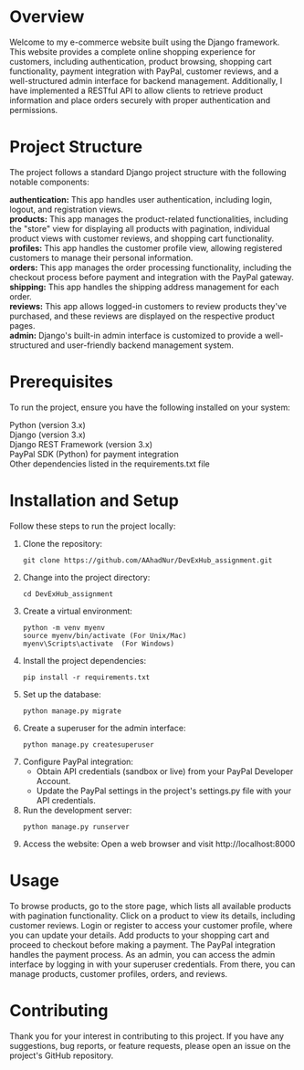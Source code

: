# Overview

Welcome to my e-commerce website built using the Django framework. This website provides a complete online shopping experience for customers, including authentication, product browsing, shopping cart functionality, payment integration with PayPal, customer reviews, and a well-structured admin interface for backend management. Additionally, I have implemented a RESTful API to allow clients to retrieve product information and place orders securely with proper authentication and permissions.

# Project Structure

The project follows a standard Django project structure with the following notable components:

**authentication:** This app handles user authentication, including login, logout, and registration views. <br />
**products:** This app manages the product-related functionalities, including the "store" view for displaying all products with pagination, individual product views with customer reviews, and shopping cart functionality. <br />
**profiles:** This app handles the customer profile view, allowing registered customers to manage their personal information. <br />
**orders:** This app manages the order processing functionality, including the checkout process before payment and integration with the PayPal gateway. <br />
**shipping:** This app handles the shipping address management for each order. <br />
**reviews:** This app allows logged-in customers to review products they've purchased, and these reviews are displayed on the respective product pages. <br />
**admin:** Django's built-in admin interface is customized to provide a well-structured and user-friendly backend management system.

# Prerequisites

To run the project, ensure you have the following installed on your system:

Python (version 3.x) <br />
Django (version 3.x) <br />
Django REST Framework (version 3.x) <br />
PayPal SDK (Python) for payment integration <br />
Other dependencies listed in the requirements.txt file <br />

# Installation and Setup

Follow these steps to run the project locally:

1. Clone the repository:
   ```
   git clone https://github.com/AAhadNur/DevExHub_assignment.git
   ```
2. Change into the project directory:
   ```
   cd DevExHub_assignment
   ```
3. Create a virtual environment:
   ```
   python -m venv myenv
   source myenv/bin/activate (For Unix/Mac)
   myenv\Scripts\activate  (For Windows)
   ```
4. Install the project dependencies:
   ```
   pip install -r requirements.txt
   ```
5. Set up the database:
   ```
   python manage.py migrate
   ```
6. Create a superuser for the admin interface:
   ```
   python manage.py createsuperuser
   ```
7. Configure PayPal integration:
   - Obtain API credentials (sandbox or live) from your PayPal Developer Account.
   - Update the PayPal settings in the project's settings.py file with your API credentials.
8. Run the development server:
   ```
   python manage.py runserver
   ```
9. Access the website:
   Open a web browser and visit http://localhost:8000

# Usage

To browse products, go to the store page, which lists all available products with pagination functionality.
Click on a product to view its details, including customer reviews.
Login or register to access your customer profile, where you can update your details.
Add products to your shopping cart and proceed to checkout before making a payment.
The PayPal integration handles the payment process.
As an admin, you can access the admin interface by logging in with your superuser credentials. From there, you can manage products, customer profiles, orders, and reviews.

# Contributing

Thank you for your interest in contributing to this project. If you have any suggestions, bug reports, or feature requests, please open an issue on the project's GitHub repository.
